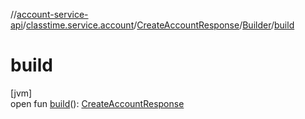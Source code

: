 //[account-service-api](../../../../index.md)/[classtime.service.account](../../index.md)/[CreateAccountResponse](../index.md)/[Builder](index.md)/[build](build.md)

# build

[jvm]\
open fun [build](build.md)(): [CreateAccountResponse](../index.md)
